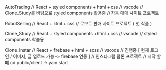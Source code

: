 AutoTrading
// React + styled components + html + css
// vscode
// Clone_Study를 바탕으로 styled components 활용중
// 자동 매매 사이트 프로젝트

RobotSelling
// React + html + css
// 로보트 판매 사이트 프로젝트 ( 첫 작품 )

Clone_Study
// React + styled components +html + css
// vscode
// styled components 학습용

Clone_Instar
// React + firebase + html + scss
// vscode
// 진행중 [ 현재 로그인 / 이미지, 글 업로드 가능 -> firebase 연동 ]
// 인스타그램 클론 프로젝트
// 시작 할 떄 cd public/client -> yarn start
